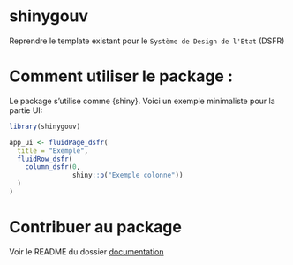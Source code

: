
<!-- README.md is generated from README.Rmd. Please edit that file -->

# shinygouv

Reprendre le template existant pour le `Système de Design de l'Etat`
(DSFR)

# Comment utiliser le package :

Le package s’utilise comme {shiny}. Voici un exemple minimaliste pour la
partie UI:

``` r
library(shinygouv)

app_ui <- fluidPage_dsfr(
  title = "Exemple",
  fluidRow_dsfr(
    column_dsfr(0,
                shiny::p("Exemple colonne"))
  )
)
```

# Contribuer au package

Voir le README du dossier [documentation](dev/documentation)
